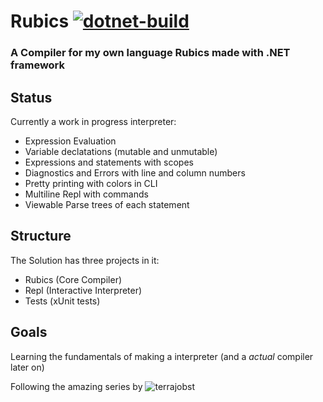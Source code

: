 # Rubics [![dotnet-build](https://github.com/SomeProgInThere/Rubics/actions/workflows/dotnet.yml/badge.svg)](https://github.com/SomeProgInThere/Rubics/actions/workflows/dotnet.yml)

### A Compiler for my own language Rubics made with .NET framework
## Status
Currently a work in progress interpreter:
  
  * Expression Evaluation
  * Variable declatations (mutable and unmutable)
  * Expressions and statements with scopes
  * Diagnostics and Errors with line and column numbers
  * Pretty printing with colors in CLI
  * Multiline Repl with commands
  * Viewable Parse trees of each statement

## Structure
The Solution has three projects in it:
  * Rubics (Core Compiler)
  * Repl (Interactive Interpreter)
  * Tests (xUnit tests)

## Goals
Learning the fundamentals of making a interpreter (and a *actual* compiler later on)

Following the amazing series by ![terrajobst](https://youtube.com/playlist?list=PLRAdsfhKI4OWNOSfS7EUu5GRAVmze1t2y&si=Uh0fbgiPPq36D50x)
